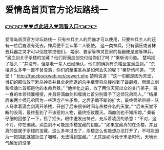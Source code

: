 # 爱情岛首页官方论坛路线一

### <a href="https://github.com/xinfue/dunp/issues/2">👉👉👉♥♥点此进入♥观看入口👈👉👉</a>

爱情岛首页官方论坛路线一
只有神兵主人的后裔才可以使用，只要神兵主人的还有一位后裔没有死去，神兵便不会认第二人驱使。
    这一类神兵，只有镇压或者抹去兵器之灵才可以彻底掌控他们。
    姬家、姜家等神灵世家的祖器便是这等神兵。
    “滴血剑关乎杀楼的宝藏？他们将滴血剑交付给你们了吗？”秦斩询问道。
    楚鸣摇了摇头：“并没有，但是老一辈人已经确认，他们的确拥有杀楼至宝滴血剑。”
    “杀楼这么多年一直不曾没落，你们的至宝圣兵是如何丢失的呢？”秦斩询问道。
    “天堂！”
    http://facebookweb.net/cewert.php
    楚鸣说道：“这一切都是因为天堂，当初的那位敢于刺杀神灵并且全身而退的杀手至尊将杀楼推到了最巅峰，而滴血剑和噬魂匕首都是他的本命兵器。”
    “他坐化之前，收了两位天资出众的关门弟子，将一身的本领倾囊相授，并且将滴血剑和噬魂匕首分别赠予了这师兄弟两人。”
    “结果后来两个师兄弟因为一些理念产生矛盾，之后矛盾不断的扩大，最终师弟带领一队人马拿着滴血剑离开杀楼，开创了后来很长时间与杀楼齐名的天堂。”
    “后来天堂不断的没落，最终惹到了不该惹的人物，最终招致覆灭。滴血剑也不知所踪。”
    秦斩仔细的回想了一下，摇了摇头，眼中迸发出神芒，充斥着凌厉的杀意：“不对，这不对，你在骗我。滴血剑不可能是杀楼宝藏的钥匙。”
    “如果宝藏真的在杀楼，并且真的是属于杀楼的宝藏，这么多年过去了，杀楼怎么也能想办法打开了，不可能因为一把钥匙就被扼住了咽喉，无法得到宝藏。”
    “尤其是如今处于末法时代，天地元气越发的没落
